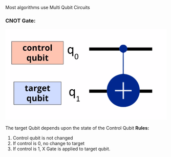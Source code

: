 Most algorithms use Multi Qubit Circuits

### CNOT Gate:
![cnot-gate](./Images/Screenshot_20231113_001424.png)

The target Qubit depends upon the state of the Control Qubit
**Rules:**
1. Control qubit is not changed
2. If control is 0, no change to target
3. If control is 1, X Gate is applied to target qubit. 
